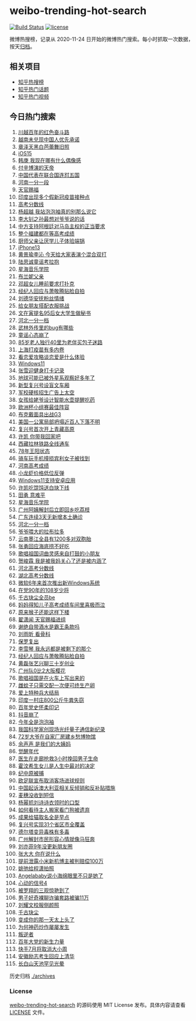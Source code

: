 # weibo-trending-hot-search

[![Build Status](https://github.com/justjavac/weibo-trending-hot-search/workflows/ci/badge.svg?branch=master)](https://github.com/justjavac/weibo-trending-hot-search/actions)
[![license](https://img.shields.io/github/license/justjavac/weibo-trending-hot-search)](https://github.com/justjavac/weibo-trending-hot-search/blob/master/LICENSE)

微博热搜榜，记录从 2020-11-24 日开始的微博热门搜索。每小时抓取一次数据，按天[归档](./archives)。

## 相关项目

- [知乎热搜榜](https://github.com/justjavac/zhihu-trending-top-search)
- [知乎热门话题](https://github.com/justjavac/zhihu-trending-hot-questions)
- [知乎热门视频](https://github.com/justjavac/zhihu-trending-hot-video)

## 今日热门搜索

<!-- BEGIN -->
<!-- 最后更新时间 Fri Jun 25 2021 10:01:58 GMT+0800 (China Standard Time) -->

1. [川越百年的红色奋斗路](https://s.weibo.com//weibo?q=%23%E5%B7%9D%E8%B6%8A%E7%99%BE%E5%B9%B4%E7%9A%84%E7%BA%A2%E8%89%B2%E5%A5%8B%E6%96%97%E8%B7%AF%23&Refer=new_time)
2. [越南未兑现中国人优先承诺](https://s.weibo.com//weibo?q=%23%E8%B6%8A%E5%8D%97%E6%9C%AA%E5%85%91%E7%8E%B0%E4%B8%AD%E5%9B%BD%E4%BA%BA%E4%BC%98%E5%85%88%E6%89%BF%E8%AF%BA%23&Refer=top)
3. [章泽天黑白芭蕾舞旧照](https://s.weibo.com//weibo?q=%23%E7%AB%A0%E6%B3%BD%E5%A4%A9%E9%BB%91%E7%99%BD%E8%8A%AD%E8%95%BE%E8%88%9E%E6%97%A7%E7%85%A7%23&Refer=top)
4. [iOS15](https://s.weibo.com//weibo?q=iOS15&Refer=top)
5. [韩庚 我现在哪有什么偶像感](https://s.weibo.com//weibo?q=%E9%9F%A9%E5%BA%9A%20%E6%88%91%E7%8E%B0%E5%9C%A8%E5%93%AA%E6%9C%89%E4%BB%80%E4%B9%88%E5%81%B6%E5%83%8F%E6%84%9F&Refer=top)
6. [付辛博演的天帝](https://s.weibo.com//weibo?q=%23%E4%BB%98%E8%BE%9B%E5%8D%9A%E6%BC%94%E7%9A%84%E5%A4%A9%E5%B8%9D%23&Refer=top)
7. [中国代表在联合国连怼五国](https://s.weibo.com//weibo?q=%23%E4%B8%AD%E5%9B%BD%E4%BB%A3%E8%A1%A8%E5%9C%A8%E8%81%94%E5%90%88%E5%9B%BD%E8%BF%9E%E6%80%BC%E4%BA%94%E5%9B%BD%23&Refer=top)
8. [河南一分一段](https://s.weibo.com//weibo?q=%23%E6%B2%B3%E5%8D%97%E4%B8%80%E5%88%86%E4%B8%80%E6%AE%B5%23&Refer=top)
9. [天官赐福](https://s.weibo.com//weibo?q=%E5%A4%A9%E5%AE%98%E8%B5%90%E7%A6%8F&Refer=top)
10. [印度出现多个假新冠疫苗接种点](https://s.weibo.com//weibo?q=%23%E5%8D%B0%E5%BA%A6%E5%87%BA%E7%8E%B0%E5%A4%9A%E4%B8%AA%E5%81%87%E6%96%B0%E5%86%A0%E7%96%AB%E8%8B%97%E6%8E%A5%E7%A7%8D%E7%82%B9%23&Refer=top)
11. [高考分数线](https://s.weibo.com//weibo?q=%E9%AB%98%E8%80%83%E5%88%86%E6%95%B0%E7%BA%BF&Refer=top)
12. [杨超越
    我站泡泡袖真的别那么说它](https://s.weibo.com//weibo?q=%E6%9D%A8%E8%B6%85%E8%B6%8A%20%E6%88%91%E7%AB%99%E6%B3%A1%E6%B3%A1%E8%A2%96%E7%9C%9F%E7%9A%84%E5%88%AB%E9%82%A3%E4%B9%88%E8%AF%B4%E5%AE%83&Refer=top)
13. [李大钊之孙最想对爷爷说的话](https://s.weibo.com//weibo?q=%23%E6%9D%8E%E5%A4%A7%E9%92%8A%E4%B9%8B%E5%AD%99%E6%9C%80%E6%83%B3%E5%AF%B9%E7%88%B7%E7%88%B7%E8%AF%B4%E7%9A%84%E8%AF%9D%23&Refer=top)
14. [中方支持阿根廷对马岛主权的正当要求](https://s.weibo.com//weibo?q=%23%E4%B8%AD%E6%96%B9%E6%94%AF%E6%8C%81%E9%98%BF%E6%A0%B9%E5%BB%B7%E5%AF%B9%E9%A9%AC%E5%B2%9B%E4%B8%BB%E6%9D%83%E7%9A%84%E6%AD%A3%E5%BD%93%E8%A6%81%E6%B1%82%23&Refer=top)
15. [整个福建都在等高考成绩](https://s.weibo.com//weibo?q=%23%E6%95%B4%E4%B8%AA%E7%A6%8F%E5%BB%BA%E9%83%BD%E5%9C%A8%E7%AD%89%E9%AB%98%E8%80%83%E6%88%90%E7%BB%A9%23&Refer=top)
16. [厨师父亲让厌学儿子体验端锅](https://s.weibo.com//weibo?q=%23%E5%8E%A8%E5%B8%88%E7%88%B6%E4%BA%B2%E8%AE%A9%E5%8E%8C%E5%AD%A6%E5%84%BF%E5%AD%90%E4%BD%93%E9%AA%8C%E7%AB%AF%E9%94%85%23&Refer=top)
17. [iPhone13](https://s.weibo.com//weibo?q=iPhone13&Refer=top)
18. [黄景瑜李沁
    今天给大家表演个混合双打](https://s.weibo.com//weibo?q=%E9%BB%84%E6%99%AF%E7%91%9C%E6%9D%8E%E6%B2%81%20%E4%BB%8A%E5%A4%A9%E7%BB%99%E5%A4%A7%E5%AE%B6%E8%A1%A8%E6%BC%94%E4%B8%AA%E6%B7%B7%E5%90%88%E5%8F%8C%E6%89%93&Refer=top)
19. [陆思诚童谣考拉抱](https://s.weibo.com//weibo?q=%23%E9%99%86%E6%80%9D%E8%AF%9A%E7%AB%A5%E8%B0%A3%E8%80%83%E6%8B%89%E6%8A%B1%23&Refer=top)
20. [星海音乐学院](https://s.weibo.com//weibo?q=%23%E6%98%9F%E6%B5%B7%E9%9F%B3%E4%B9%90%E5%AD%A6%E9%99%A2%23&Refer=top)
21. [布兰妮父亲](https://s.weibo.com//weibo?q=%E5%B8%83%E5%85%B0%E5%A6%AE%E7%88%B6%E4%BA%B2&Refer=top)
22. [邓超女儿睡前要求打扑克](https://s.weibo.com//weibo?q=%23%E9%82%93%E8%B6%85%E5%A5%B3%E5%84%BF%E7%9D%A1%E5%89%8D%E8%A6%81%E6%B1%82%E6%89%93%E6%89%91%E5%85%8B%23&Refer=top)
23. [经纪人回应与萧敬腾贴脸自拍](https://s.weibo.com//weibo?q=%23%E7%BB%8F%E7%BA%AA%E4%BA%BA%E5%9B%9E%E5%BA%94%E4%B8%8E%E8%90%A7%E6%95%AC%E8%85%BE%E8%B4%B4%E8%84%B8%E8%87%AA%E6%8B%8D%23&Refer=top)
24. [刘德华安抚粉丝情绪](https://s.weibo.com//weibo?q=%23%E5%88%98%E5%BE%B7%E5%8D%8E%E5%AE%89%E6%8A%9A%E7%B2%89%E4%B8%9D%E6%83%85%E7%BB%AA%23&Refer=top)
25. [给女朋友搭配衣服挑战](https://s.weibo.com//weibo?q=%23%E7%BB%99%E5%A5%B3%E6%9C%8B%E5%8F%8B%E6%90%AD%E9%85%8D%E8%A1%A3%E6%9C%8D%E6%8C%91%E6%88%98%23&Refer=top)
26. [文在寅提名95后女大学生做秘书](https://s.weibo.com//weibo?q=%23%E6%96%87%E5%9C%A8%E5%AF%85%E6%8F%90%E5%90%8D95%E5%90%8E%E5%A5%B3%E5%A4%A7%E5%AD%A6%E7%94%9F%E5%81%9A%E7%A7%98%E4%B9%A6%23&Refer=top)
27. [河北一分一档](https://s.weibo.com//weibo?q=%23%E6%B2%B3%E5%8C%97%E4%B8%80%E5%88%86%E4%B8%80%E6%A1%A3%23&Refer=top)
28. [武林外传里的bug有哪些](https://s.weibo.com//weibo?q=%23%E6%AD%A6%E6%9E%97%E5%A4%96%E4%BC%A0%E9%87%8C%E7%9A%84bug%E6%9C%89%E5%93%AA%E4%BA%9B%23&Refer=top)
29. [童谣心态崩了](https://s.weibo.com//weibo?q=%23%E7%AB%A5%E8%B0%A3%E5%BF%83%E6%80%81%E5%B4%A9%E4%BA%86%23&Refer=top)
30. [85岁老人独行40里为老伴买包子迷路](https://s.weibo.com//weibo?q=%2385%E5%B2%81%E8%80%81%E4%BA%BA%E7%8B%AC%E8%A1%8C40%E9%87%8C%E4%B8%BA%E8%80%81%E4%BC%B4%E4%B9%B0%E5%8C%85%E5%AD%90%E8%BF%B7%E8%B7%AF%23&Refer=top)
31. [上海打疫苗有多内卷](https://s.weibo.com//weibo?q=%23%E4%B8%8A%E6%B5%B7%E6%89%93%E7%96%AB%E8%8B%97%E6%9C%89%E5%A4%9A%E5%86%85%E5%8D%B7%23&Refer=top)
32. [看恋爱攻略谈恋爱是什么体验](https://s.weibo.com//weibo?q=%23%E7%9C%8B%E6%81%8B%E7%88%B1%E6%94%BB%E7%95%A5%E8%B0%88%E6%81%8B%E7%88%B1%E6%98%AF%E4%BB%80%E4%B9%88%E4%BD%93%E9%AA%8C%23&Refer=top)
33. [Windows11](https://s.weibo.com//weibo?q=%23Windows11%23&Refer=top)
34. [张雪迎健身打卡记录](https://s.weibo.com//weibo?q=%23%E5%BC%A0%E9%9B%AA%E8%BF%8E%E5%81%A5%E8%BA%AB%E6%89%93%E5%8D%A1%E8%AE%B0%E5%BD%95%23&Refer=top)
35. [地球可能已被外星系观察好多年了](https://s.weibo.com//weibo?q=%23%E5%9C%B0%E7%90%83%E5%8F%AF%E8%83%BD%E5%B7%B2%E8%A2%AB%E5%A4%96%E6%98%9F%E7%B3%BB%E8%A7%82%E5%AF%9F%E5%A5%BD%E5%A4%9A%E5%B9%B4%E4%BA%86%23&Refer=top)
36. [新型复兴号设盲文车厢](https://s.weibo.com//weibo?q=%23%E6%96%B0%E5%9E%8B%E5%A4%8D%E5%85%B4%E5%8F%B7%E8%AE%BE%E7%9B%B2%E6%96%87%E8%BD%A6%E5%8E%A2%23&Refer=top)
37. [军校硬核招生广告上太空](https://s.weibo.com//weibo?q=%23%E5%86%9B%E6%A0%A1%E7%A1%AC%E6%A0%B8%E6%8B%9B%E7%94%9F%E5%B9%BF%E5%91%8A%E4%B8%8A%E5%A4%AA%E7%A9%BA%23&Refer=top)
38. [女孩给姥爷设计智能水壶提醒吃药](https://s.weibo.com//weibo?q=%23%E5%A5%B3%E5%AD%A9%E7%BB%99%E5%A7%A5%E7%88%B7%E8%AE%BE%E8%AE%A1%E6%99%BA%E8%83%BD%E6%B0%B4%E5%A3%B6%E6%8F%90%E9%86%92%E5%90%83%E8%8D%AF%23&Refer=top)
39. [欧洲杯小组赛最佳阵容](https://s.weibo.com//weibo?q=%23%E6%AC%A7%E6%B4%B2%E6%9D%AF%E5%B0%8F%E7%BB%84%E8%B5%9B%E6%9C%80%E4%BD%B3%E9%98%B5%E5%AE%B9%23&Refer=top)
40. [布克戴面具出战G3](https://s.weibo.com//weibo?q=%23%E5%B8%83%E5%85%8B%E6%88%B4%E9%9D%A2%E5%85%B7%E5%87%BA%E6%88%98G3%23&Refer=top)
41. [美国一公寓局部坍塌近百人下落不明](https://s.weibo.com//weibo?q=%23%E7%BE%8E%E5%9B%BD%E4%B8%80%E5%85%AC%E5%AF%93%E5%B1%80%E9%83%A8%E5%9D%8D%E5%A1%8C%E8%BF%91%E7%99%BE%E4%BA%BA%E4%B8%8B%E8%90%BD%E4%B8%8D%E6%98%8E%23&Refer=top)
42. [复兴号首次开上青藏高原](https://s.weibo.com//weibo?q=%23%E5%A4%8D%E5%85%B4%E5%8F%B7%E9%A6%96%E6%AC%A1%E5%BC%80%E4%B8%8A%E9%9D%92%E8%97%8F%E9%AB%98%E5%8E%9F%23&Refer=top)
43. [许凯 你带我回家吧](https://s.weibo.com//weibo?q=%E8%AE%B8%E5%87%AF%20%E4%BD%A0%E5%B8%A6%E6%88%91%E5%9B%9E%E5%AE%B6%E5%90%A7&Refer=top)
44. [西藏拉林铁路全线通车](https://s.weibo.com//weibo?q=%23%E8%A5%BF%E8%97%8F%E6%8B%89%E6%9E%97%E9%93%81%E8%B7%AF%E5%85%A8%E7%BA%BF%E9%80%9A%E8%BD%A6%23&Refer=top)
45. [78年王阳状态](https://s.weibo.com//weibo?q=%2378%E5%B9%B4%E7%8E%8B%E9%98%B3%E7%8A%B6%E6%80%81%23&Refer=top)
46. [骑车玩手机撞损宾利女子被找到](https://s.weibo.com//weibo?q=%23%E9%AA%91%E8%BD%A6%E7%8E%A9%E6%89%8B%E6%9C%BA%E6%92%9E%E6%8D%9F%E5%AE%BE%E5%88%A9%E5%A5%B3%E5%AD%90%E8%A2%AB%E6%89%BE%E5%88%B0%23&Refer=top)
47. [河南高考成绩](https://s.weibo.com//weibo?q=%23%E6%B2%B3%E5%8D%97%E9%AB%98%E8%80%83%E6%88%90%E7%BB%A9%23&Refer=top)
48. [小龙虾价格低位反弹](https://s.weibo.com//weibo?q=%23%E5%B0%8F%E9%BE%99%E8%99%BE%E4%BB%B7%E6%A0%BC%E4%BD%8E%E4%BD%8D%E5%8F%8D%E5%BC%B9%23&Refer=top)
49. [Windows11支持安卓应用](https://s.weibo.com//weibo?q=%23Windows11%E6%94%AF%E6%8C%81%E5%AE%89%E5%8D%93%E5%BA%94%E7%94%A8%23&Refer=top)
50. [许凯吃馄饨送白玦下线](https://s.weibo.com//weibo?q=%23%E8%AE%B8%E5%87%AF%E5%90%83%E9%A6%84%E9%A5%A8%E9%80%81%E7%99%BD%E7%8E%A6%E4%B8%8B%E7%BA%BF%23&Refer=top)
51. [田勇 意难平](https://s.weibo.com//weibo?q=%E7%94%B0%E5%8B%87%20%E6%84%8F%E9%9A%BE%E5%B9%B3&Refer=top)
52. [星海音乐学院](https://s.weibo.com//weibo?q=%E6%98%9F%E6%B5%B7%E9%9F%B3%E4%B9%90%E5%AD%A6%E9%99%A2&Refer=top)
53. [广州阿姨解封后立即回乡吃荔枝](https://s.weibo.com//weibo?q=%23%E5%B9%BF%E5%B7%9E%E9%98%BF%E5%A7%A8%E8%A7%A3%E5%B0%81%E5%90%8E%E7%AB%8B%E5%8D%B3%E5%9B%9E%E4%B9%A1%E5%90%83%E8%8D%94%E6%9E%9D%23&Refer=top)
54. [广东连续3天无新增本土确诊](https://s.weibo.com//weibo?q=%23%E5%B9%BF%E4%B8%9C%E8%BF%9E%E7%BB%AD3%E5%A4%A9%E6%97%A0%E6%96%B0%E5%A2%9E%E6%9C%AC%E5%9C%9F%E7%A1%AE%E8%AF%8A%23&Refer=top)
55. [河北一分一档](https://s.weibo.com//weibo?q=%E6%B2%B3%E5%8C%97%E4%B8%80%E5%88%86%E4%B8%80%E6%A1%A3&Refer=top)
56. [爷爷喂大的拉布拉多](https://s.weibo.com//weibo?q=%23%E7%88%B7%E7%88%B7%E5%96%82%E5%A4%A7%E7%9A%84%E6%8B%89%E5%B8%83%E6%8B%89%E5%A4%9A%23&Refer=top)
57. [云南墨江全县有1200多对双胞胎](https://s.weibo.com//weibo?q=%23%E4%BA%91%E5%8D%97%E5%A2%A8%E6%B1%9F%E5%85%A8%E5%8E%BF%E6%9C%891200%E5%A4%9A%E5%AF%B9%E5%8F%8C%E8%83%9E%E8%83%8E%23&Refer=top)
58. [张勇回应海底捞不好吃](https://s.weibo.com//weibo?q=%23%E5%BC%A0%E5%8B%87%E5%9B%9E%E5%BA%94%E6%B5%B7%E5%BA%95%E6%8D%9E%E4%B8%8D%E5%A5%BD%E5%90%83%23&Refer=top)
59. [歌唱祖国词曲灵感来自打鼓的小朋友](https://s.weibo.com//weibo?q=%23%E6%AD%8C%E5%94%B1%E7%A5%96%E5%9B%BD%E8%AF%8D%E6%9B%B2%E7%81%B5%E6%84%9F%E6%9D%A5%E8%87%AA%E6%89%93%E9%BC%93%E7%9A%84%E5%B0%8F%E6%9C%8B%E5%8F%8B%23&Refer=top)
60. [贺峻霖
    我是被我妈关心了还是被内涵了](https://s.weibo.com//weibo?q=%E8%B4%BA%E5%B3%BB%E9%9C%96%20%E6%88%91%E6%98%AF%E8%A2%AB%E6%88%91%E5%A6%88%E5%85%B3%E5%BF%83%E4%BA%86%E8%BF%98%E6%98%AF%E8%A2%AB%E5%86%85%E6%B6%B5%E4%BA%86&Refer=top)
61. [河北高考分数线](https://s.weibo.com//weibo?q=%23%E6%B2%B3%E5%8C%97%E9%AB%98%E8%80%83%E5%88%86%E6%95%B0%E7%BA%BF%23&Refer=top)
62. [湖北高考分数线](https://s.weibo.com//weibo?q=%23%E6%B9%96%E5%8C%97%E9%AB%98%E8%80%83%E5%88%86%E6%95%B0%E7%BA%BF%23&Refer=top)
63. [微软6年来首次推出新Windows系统](https://s.weibo.com//weibo?q=%23%E5%BE%AE%E8%BD%AF6%E5%B9%B4%E6%9D%A5%E9%A6%96%E6%AC%A1%E6%8E%A8%E5%87%BA%E6%96%B0Windows%E7%B3%BB%E7%BB%9F%23&Refer=top)
64. [在党90年的108岁少将](https://s.weibo.com//weibo?q=%23%E5%9C%A8%E5%85%9A90%E5%B9%B4%E7%9A%84108%E5%B2%81%E5%B0%91%E5%B0%86%23&Refer=top)
65. [千古玦尘全员be](https://s.weibo.com//weibo?q=%23%E5%8D%83%E5%8F%A4%E7%8E%A6%E5%B0%98%E5%85%A8%E5%91%98be%23&Refer=top)
66. [妈妈得知儿子高考成绩车间里喜极而泣](https://s.weibo.com//weibo?q=%23%E5%A6%88%E5%A6%88%E5%BE%97%E7%9F%A5%E5%84%BF%E5%AD%90%E9%AB%98%E8%80%83%E6%88%90%E7%BB%A9%E8%BD%A6%E9%97%B4%E9%87%8C%E5%96%9C%E6%9E%81%E8%80%8C%E6%B3%A3%23&Refer=top)
67. [原来猴子还能这样下楼](https://s.weibo.com//weibo?q=%23%E5%8E%9F%E6%9D%A5%E7%8C%B4%E5%AD%90%E8%BF%98%E8%83%BD%E8%BF%99%E6%A0%B7%E4%B8%8B%E6%A5%BC%23&Refer=top)
68. [翟潇闻 天官赐福进组](https://s.weibo.com//weibo?q=%E7%BF%9F%E6%BD%87%E9%97%BB%20%E5%A4%A9%E5%AE%98%E8%B5%90%E7%A6%8F%E8%BF%9B%E7%BB%84&Refer=top)
69. [谢绝自带酒水是霸王条款吗](https://s.weibo.com//weibo?q=%23%E8%B0%A2%E7%BB%9D%E8%87%AA%E5%B8%A6%E9%85%92%E6%B0%B4%E6%98%AF%E9%9C%B8%E7%8E%8B%E6%9D%A1%E6%AC%BE%E5%90%97%23&Refer=top)
70. [刘雨昕 看骨科](https://s.weibo.com//weibo?q=%E5%88%98%E9%9B%A8%E6%98%95%20%E7%9C%8B%E9%AA%A8%E7%A7%91&Refer=top)
71. [保罗复出](https://s.weibo.com//weibo?q=%23%E4%BF%9D%E7%BD%97%E5%A4%8D%E5%87%BA%23&Refer=top)
72. [李雪琴
    我永远都是被剩下的那个](https://s.weibo.com//weibo?q=%E6%9D%8E%E9%9B%AA%E7%90%B4%20%E6%88%91%E6%B0%B8%E8%BF%9C%E9%83%BD%E6%98%AF%E8%A2%AB%E5%89%A9%E4%B8%8B%E7%9A%84%E9%82%A3%E4%B8%AA&Refer=top)
73. [经纪人回应与萧敬腾贴脸自拍](https://s.weibo.com//weibo?q=%E7%BB%8F%E7%BA%AA%E4%BA%BA%E5%9B%9E%E5%BA%94%E4%B8%8E%E8%90%A7%E6%95%AC%E8%85%BE%E8%B4%B4%E8%84%B8%E8%87%AA%E6%8B%8D&Refer=top)
74. [黄磊张艺兴聊三十岁创业](https://s.weibo.com//weibo?q=%23%E9%BB%84%E7%A3%8A%E5%BC%A0%E8%89%BA%E5%85%B4%E8%81%8A%E4%B8%89%E5%8D%81%E5%B2%81%E5%88%9B%E4%B8%9A%23&Refer=top)
75. [广州队0比2大阪樱花](https://s.weibo.com//weibo?q=%23%E5%B9%BF%E5%B7%9E%E9%98%9F0%E6%AF%942%E5%A4%A7%E9%98%AA%E6%A8%B1%E8%8A%B1%23&Refer=top)
76. [歌唱祖国是在火车上写出来的](https://s.weibo.com//weibo?q=%23%E6%AD%8C%E5%94%B1%E7%A5%96%E5%9B%BD%E6%98%AF%E5%9C%A8%E7%81%AB%E8%BD%A6%E4%B8%8A%E5%86%99%E5%87%BA%E6%9D%A5%E7%9A%84%23&Refer=top)
77. [雌蚊子只需交配一次便可终生产卵](https://s.weibo.com//weibo?q=%23%E9%9B%8C%E8%9A%8A%E5%AD%90%E5%8F%AA%E9%9C%80%E4%BA%A4%E9%85%8D%E4%B8%80%E6%AC%A1%E4%BE%BF%E5%8F%AF%E7%BB%88%E7%94%9F%E4%BA%A7%E5%8D%B5%23&Refer=top)
78. [爱上特种兵大结局](https://s.weibo.com//weibo?q=%23%E7%88%B1%E4%B8%8A%E7%89%B9%E7%A7%8D%E5%85%B5%E5%A4%A7%E7%BB%93%E5%B1%80%23&Refer=top)
79. [印度一村庄800公斤牛粪失窃](https://s.weibo.com//weibo?q=%23%E5%8D%B0%E5%BA%A6%E4%B8%80%E6%9D%91%E5%BA%84800%E5%85%AC%E6%96%A4%E7%89%9B%E7%B2%AA%E5%A4%B1%E7%AA%83%23&Refer=top)
80. [百年党史怀柔印记](https://s.weibo.com//weibo?q=%23%E7%99%BE%E5%B9%B4%E5%85%9A%E5%8F%B2%E6%80%80%E6%9F%94%E5%8D%B0%E8%AE%B0%23&Refer=new_time)
81. [抖音崩了](https://s.weibo.com//weibo?q=%23%E6%8A%96%E9%9F%B3%E5%B4%A9%E4%BA%86%23&Refer=top)
82. [今年全是泡泡袖](https://s.weibo.com//weibo?q=%23%E4%BB%8A%E5%B9%B4%E5%85%A8%E6%98%AF%E6%B3%A1%E6%B3%A1%E8%A2%96%23&Refer=top)
83. [我国科学家创现场光纤量子通信新纪录](https://s.weibo.com//weibo?q=%23%E6%88%91%E5%9B%BD%E7%A7%91%E5%AD%A6%E5%AE%B6%E5%88%9B%E7%8E%B0%E5%9C%BA%E5%85%89%E7%BA%A4%E9%87%8F%E5%AD%90%E9%80%9A%E4%BF%A1%E6%96%B0%E7%BA%AA%E5%BD%95%23&Refer=top)
84. [72岁大爷在自家厂房建乡愁博物馆](https://s.weibo.com//weibo?q=%2372%E5%B2%81%E5%A4%A7%E7%88%B7%E5%9C%A8%E8%87%AA%E5%AE%B6%E5%8E%82%E6%88%BF%E5%BB%BA%E4%B9%A1%E6%84%81%E5%8D%9A%E7%89%A9%E9%A6%86%23&Refer=top)
85. [余声声 是我们的大姨妈](https://s.weibo.com//weibo?q=%E4%BD%99%E5%A3%B0%E5%A3%B0%20%E6%98%AF%E6%88%91%E4%BB%AC%E7%9A%84%E5%A4%A7%E5%A7%A8%E5%A6%88&Refer=top)
86. [觉醒年代](https://s.weibo.com//weibo?q=%E8%A7%89%E9%86%92%E5%B9%B4%E4%BB%A3&Refer=top)
87. [医生在走廊抢救3小时挽回男子生命](https://s.weibo.com//weibo?q=%23%E5%8C%BB%E7%94%9F%E5%9C%A8%E8%B5%B0%E5%BB%8A%E6%8A%A2%E6%95%913%E5%B0%8F%E6%97%B6%E6%8C%BD%E5%9B%9E%E7%94%B7%E5%AD%90%E7%94%9F%E5%91%BD%23&Refer=top)
88. [霍汶希生女儿是人生中最对的决定](https://s.weibo.com//weibo?q=%23%E9%9C%8D%E6%B1%B6%E5%B8%8C%E7%94%9F%E5%A5%B3%E5%84%BF%E6%98%AF%E4%BA%BA%E7%94%9F%E4%B8%AD%E6%9C%80%E5%AF%B9%E7%9A%84%E5%86%B3%E5%AE%9A%23&Refer=top)
89. [纪中原被捕](https://s.weibo.com//weibo?q=%23%E7%BA%AA%E4%B8%AD%E5%8E%9F%E8%A2%AB%E6%8D%95%23&Refer=top)
90. [欧足联宣布取消客场进球规则](https://s.weibo.com//weibo?q=%23%E6%AC%A7%E8%B6%B3%E8%81%94%E5%AE%A3%E5%B8%83%E5%8F%96%E6%B6%88%E5%AE%A2%E5%9C%BA%E8%BF%9B%E7%90%83%E8%A7%84%E5%88%99%23&Refer=top)
91. [中国起诉澳大利亚相关反倾销和反补贴措施](https://s.weibo.com//weibo?q=%23%E4%B8%AD%E5%9B%BD%E8%B5%B7%E8%AF%89%E6%BE%B3%E5%A4%A7%E5%88%A9%E4%BA%9A%E7%9B%B8%E5%85%B3%E5%8F%8D%E5%80%BE%E9%94%80%E5%92%8C%E5%8F%8D%E8%A1%A5%E8%B4%B4%E6%8E%AA%E6%96%BD%23&Refer=top)
92. [麦穗没收到短信](https://s.weibo.com//weibo?q=%23%E9%BA%A6%E7%A9%97%E6%B2%A1%E6%94%B6%E5%88%B0%E7%9F%AD%E4%BF%A1%23&Refer=top)
93. [杨幂抓刘诗诗衣领时的口型](https://s.weibo.com//weibo?q=%23%E6%9D%A8%E5%B9%82%E6%8A%93%E5%88%98%E8%AF%97%E8%AF%97%E8%A1%A3%E9%A2%86%E6%97%B6%E7%9A%84%E5%8F%A3%E5%9E%8B%23&Refer=top)
94. [如何看待主人搬家看门狗被遗弃](https://s.weibo.com//weibo?q=%23%E5%A6%82%E4%BD%95%E7%9C%8B%E5%BE%85%E4%B8%BB%E4%BA%BA%E6%90%AC%E5%AE%B6%E7%9C%8B%E9%97%A8%E7%8B%97%E8%A2%AB%E9%81%97%E5%BC%83%23&Refer=top)
95. [成果给猫取名全是早点](https://s.weibo.com//weibo?q=%23%E6%88%90%E6%9E%9C%E7%BB%99%E7%8C%AB%E5%8F%96%E5%90%8D%E5%85%A8%E6%98%AF%E6%97%A9%E7%82%B9%23&Refer=top)
96. [复兴号实现31个省区市全覆盖](https://s.weibo.com//weibo?q=%23%E5%A4%8D%E5%85%B4%E5%8F%B7%E5%AE%9E%E7%8E%B031%E4%B8%AA%E7%9C%81%E5%8C%BA%E5%B8%82%E5%85%A8%E8%A6%86%E7%9B%96%23&Refer=top)
97. [德尔塔变异毒株有多毒](https://s.weibo.com//weibo?q=%23%E5%BE%B7%E5%B0%94%E5%A1%94%E5%8F%98%E5%BC%82%E6%AF%92%E6%A0%AA%E6%9C%89%E5%A4%9A%E6%AF%92%23&Refer=top)
98. [广州解封市民形容心情就像马狂奔](https://s.weibo.com//weibo?q=%23%E5%B9%BF%E5%B7%9E%E8%A7%A3%E5%B0%81%E5%B8%82%E6%B0%91%E5%BD%A2%E5%AE%B9%E5%BF%83%E6%83%85%E5%B0%B1%E5%83%8F%E9%A9%AC%E7%8B%82%E5%A5%94%23&Refer=top)
99. [刘亦菲9年没更新朋友圈](https://s.weibo.com//weibo?q=%23%E5%88%98%E4%BA%A6%E8%8F%B29%E5%B9%B4%E6%B2%A1%E6%9B%B4%E6%96%B0%E6%9C%8B%E5%8F%8B%E5%9C%88%23&Refer=top)
100. [张大大 你在说什么](https://s.weibo.com//weibo?q=%E5%BC%A0%E5%A4%A7%E5%A4%A7%20%E4%BD%A0%E5%9C%A8%E8%AF%B4%E4%BB%80%E4%B9%88&Refer=top)
101. [提前泄露小米新机博主被判赔偿100万](https://s.weibo.com//weibo?q=%23%E6%8F%90%E5%89%8D%E6%B3%84%E9%9C%B2%E5%B0%8F%E7%B1%B3%E6%96%B0%E6%9C%BA%E5%8D%9A%E4%B8%BB%E8%A2%AB%E5%88%A4%E8%B5%94%E5%81%BF100%E4%B8%87%23&Refer=top)
102. [姚弛给程潇拍照](https://s.weibo.com//weibo?q=%23%E5%A7%9A%E5%BC%9B%E7%BB%99%E7%A8%8B%E6%BD%87%E6%8B%8D%E7%85%A7%23&Refer=top)
103. [Angelababy说小海绵眼里不只是她了](https://s.weibo.com//weibo?q=%23Angelababy%E8%AF%B4%E5%B0%8F%E6%B5%B7%E7%BB%B5%E7%9C%BC%E9%87%8C%E4%B8%8D%E5%8F%AA%E6%98%AF%E5%A5%B9%E4%BA%86%23&Refer=top)
104. [心动的信号4](https://s.weibo.com//weibo?q=%23%E5%BF%83%E5%8A%A8%E7%9A%84%E4%BF%A1%E5%8F%B74%23&Refer=top)
105. [被罗翔的三观惊艳到了](https://s.weibo.com//weibo?q=%23%E8%A2%AB%E7%BD%97%E7%BF%94%E7%9A%84%E4%B8%89%E8%A7%82%E6%83%8A%E8%89%B3%E5%88%B0%E4%BA%86%23&Refer=top)
106. [男子好奇裸聊诈骗套路被骗11万](https://s.weibo.com//weibo?q=%23%E7%94%B7%E5%AD%90%E5%A5%BD%E5%A5%87%E8%A3%B8%E8%81%8A%E8%AF%88%E9%AA%97%E5%A5%97%E8%B7%AF%E8%A2%AB%E9%AA%9711%E4%B8%87%23&Refer=top)
107. [刘耀文校服侧颜照](https://s.weibo.com//weibo?q=%23%E5%88%98%E8%80%80%E6%96%87%E6%A0%A1%E6%9C%8D%E4%BE%A7%E9%A2%9C%E7%85%A7%23&Refer=top)
108. [千古玦尘](https://s.weibo.com//weibo?q=%E5%8D%83%E5%8F%A4%E7%8E%A6%E5%B0%98&Refer=top)
109. [变成你的那一天太上头了](https://s.weibo.com//weibo?q=%23%E5%8F%98%E6%88%90%E4%BD%A0%E7%9A%84%E9%82%A3%E4%B8%80%E5%A4%A9%E5%A4%AA%E4%B8%8A%E5%A4%B4%E4%BA%86%23&Refer=top)
110. [为何神药炒作屡屡发生](https://s.weibo.com//weibo?q=%23%E4%B8%BA%E4%BD%95%E7%A5%9E%E8%8D%AF%E7%82%92%E4%BD%9C%E5%B1%A1%E5%B1%A1%E5%8F%91%E7%94%9F%23&Refer=top)
111. [叛逆者](https://s.weibo.com//weibo?q=%E5%8F%9B%E9%80%86%E8%80%85&Refer=top)
112. [百年大党的新生力量](https://s.weibo.com//weibo?q=%23%E7%99%BE%E5%B9%B4%E5%A4%A7%E5%85%9A%E7%9A%84%E6%96%B0%E7%94%9F%E5%8A%9B%E9%87%8F%23&Refer=new_time)
113. [快手7月将取消大小周](https://s.weibo.com//weibo?q=%23%E5%BF%AB%E6%89%8B7%E6%9C%88%E5%B0%86%E5%8F%96%E6%B6%88%E5%A4%A7%E5%B0%8F%E5%91%A8%23&Refer=top)
114. [安徽励志考生回应上清华](https://s.weibo.com//weibo?q=%23%E5%AE%89%E5%BE%BD%E5%8A%B1%E5%BF%97%E8%80%83%E7%94%9F%E5%9B%9E%E5%BA%94%E4%B8%8A%E6%B8%85%E5%8D%8E%23&Refer=top)
115. [长白山天池罕见光晕](https://s.weibo.com//weibo?q=%23%E9%95%BF%E7%99%BD%E5%B1%B1%E5%A4%A9%E6%B1%A0%E7%BD%95%E8%A7%81%E5%85%89%E6%99%95%23&Refer=top)

<!-- END -->

历史归档 [./archives](./archives)

### License

[weibo-trending-hot-search](https://github.com/justjavac/weibo-trending-hot-search)
的源码使用 MIT License 发布。具体内容请查看 [LICENSE](./LICENSE) 文件。
